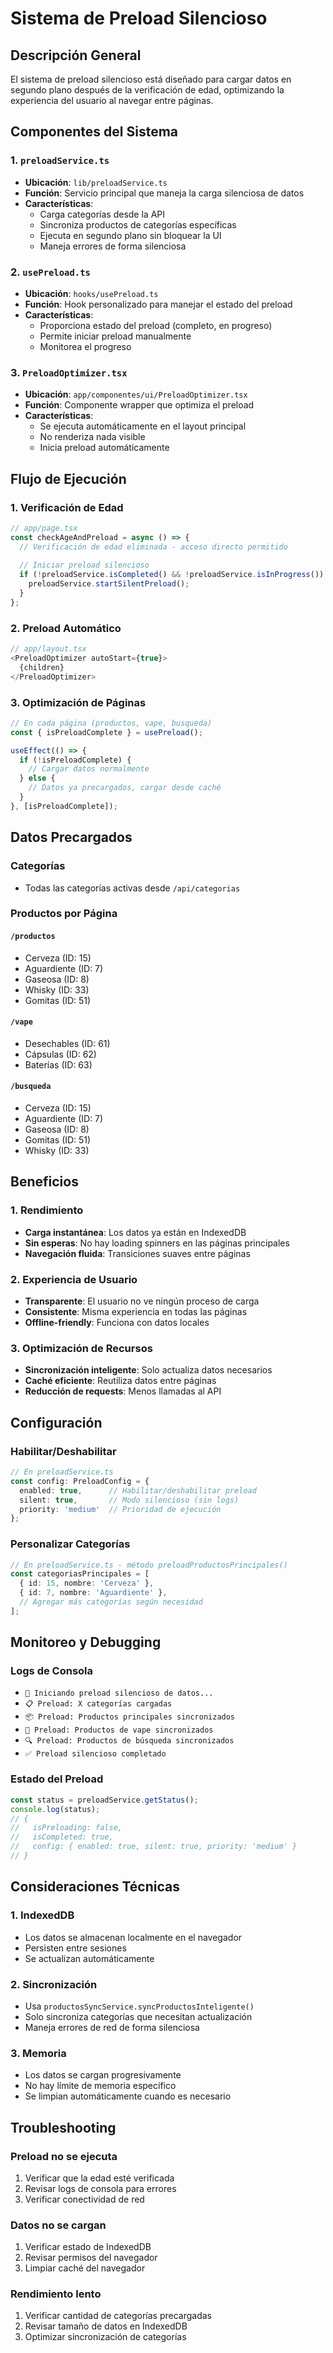 # Sistema de Preload Silencioso

## Descripción General

El sistema de preload silencioso está diseñado para cargar datos en segundo plano después de la verificación de edad, optimizando la experiencia del usuario al navegar entre páginas.

## Componentes del Sistema

### 1. `preloadService.ts`
- **Ubicación**: `lib/preloadService.ts`
- **Función**: Servicio principal que maneja la carga silenciosa de datos
- **Características**:
  - Carga categorías desde la API
  - Sincroniza productos de categorías específicas
  - Ejecuta en segundo plano sin bloquear la UI
  - Maneja errores de forma silenciosa

### 2. `usePreload.ts`
- **Ubicación**: `hooks/usePreload.ts`
- **Función**: Hook personalizado para manejar el estado del preload
- **Características**:
  - Proporciona estado del preload (completo, en progreso)
  - Permite iniciar preload manualmente
  - Monitorea el progreso

### 3. `PreloadOptimizer.tsx`
- **Ubicación**: `app/componentes/ui/PreloadOptimizer.tsx`
- **Función**: Componente wrapper que optimiza el preload
- **Características**:
  - Se ejecuta automáticamente en el layout principal
  - No renderiza nada visible
  - Inicia preload automáticamente

## Flujo de Ejecución

### 1. Verificación de Edad
```typescript
// app/page.tsx
const checkAgeAndPreload = async () => {
  // Verificación de edad eliminada - acceso directo permitido
  
  // Iniciar preload silencioso
  if (!preloadService.isCompleted() && !preloadService.isInProgress()) {
    preloadService.startSilentPreload();
  }
};
```

### 2. Preload Automático
```typescript
// app/layout.tsx
<PreloadOptimizer autoStart={true}>
  {children}
</PreloadOptimizer>
```

### 3. Optimización de Páginas
```typescript
// En cada página (productos, vape, busqueda)
const { isPreloadComplete } = usePreload();

useEffect(() => {
  if (!isPreloadComplete) {
    // Cargar datos normalmente
  } else {
    // Datos ya precargados, cargar desde caché
  }
}, [isPreloadComplete]);
```

## Datos Precargados

### Categorías
- Todas las categorías activas desde `/api/categorias`

### Productos por Página

#### `/productos`
- Cerveza (ID: 15)
- Aguardiente (ID: 7)
- Gaseosa (ID: 8)
- Whisky (ID: 33)
- Gomitas (ID: 51)

#### `/vape`
- Desechables (ID: 61)
- Cápsulas (ID: 62)
- Baterías (ID: 63)

#### `/busqueda`
- Cerveza (ID: 15)
- Aguardiente (ID: 7)
- Gaseosa (ID: 8)
- Gomitas (ID: 51)
- Whisky (ID: 33)

## Beneficios

### 1. Rendimiento
- **Carga instantánea**: Los datos ya están en IndexedDB
- **Sin esperas**: No hay loading spinners en las páginas principales
- **Navegación fluida**: Transiciones suaves entre páginas

### 2. Experiencia de Usuario
- **Transparente**: El usuario no ve ningún proceso de carga
- **Consistente**: Misma experiencia en todas las páginas
- **Offline-friendly**: Funciona con datos locales

### 3. Optimización de Recursos
- **Sincronización inteligente**: Solo actualiza datos necesarios
- **Caché eficiente**: Reutiliza datos entre páginas
- **Reducción de requests**: Menos llamadas al API

## Configuración

### Habilitar/Deshabilitar
```typescript
// En preloadService.ts
const config: PreloadConfig = {
  enabled: true,      // Habilitar/deshabilitar preload
  silent: true,       // Modo silencioso (sin logs)
  priority: 'medium'  // Prioridad de ejecución
};
```

### Personalizar Categorías
```typescript
// En preloadService.ts - método preloadProductosPrincipales()
const categoriasPrincipales = [
  { id: 15, nombre: 'Cerveza' },
  { id: 7, nombre: 'Aguardiente' },
  // Agregar más categorías según necesidad
];
```

## Monitoreo y Debugging

### Logs de Consola
- `🚀 Iniciando preload silencioso de datos...`
- `📋 Preload: X categorías cargadas`
- `📦 Preload: Productos principales sincronizados`
- `💨 Preload: Productos de vape sincronizados`
- `🔍 Preload: Productos de búsqueda sincronizados`
- `✅ Preload silencioso completado`

### Estado del Preload
```typescript
const status = preloadService.getStatus();
console.log(status);
// {
//   isPreloading: false,
//   isCompleted: true,
//   config: { enabled: true, silent: true, priority: 'medium' }
// }
```

## Consideraciones Técnicas

### 1. IndexedDB
- Los datos se almacenan localmente en el navegador
- Persisten entre sesiones
- Se actualizan automáticamente

### 2. Sincronización
- Usa `productosSyncService.syncProductosInteligente()`
- Solo sincroniza categorías que necesitan actualización
- Maneja errores de red de forma silenciosa

### 3. Memoria
- Los datos se cargan progresivamente
- No hay límite de memoria específico
- Se limpian automáticamente cuando es necesario

## Troubleshooting

### Preload no se ejecuta
1. Verificar que la edad esté verificada
2. Revisar logs de consola para errores
3. Verificar conectividad de red

### Datos no se cargan
1. Verificar estado de IndexedDB
2. Revisar permisos del navegador
3. Limpiar caché del navegador

### Rendimiento lento
1. Verificar cantidad de categorías precargadas
2. Revisar tamaño de datos en IndexedDB
3. Optimizar sincronización de categorías 